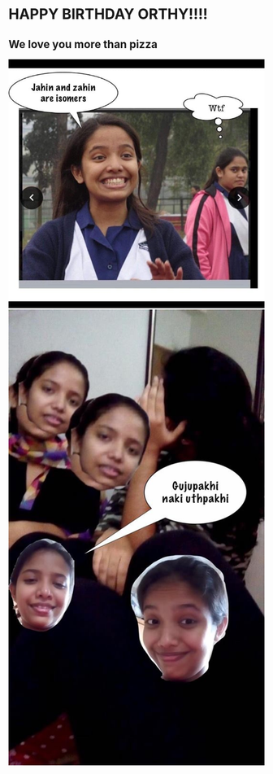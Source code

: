 #                                                      HAPPY BIRTHDAY ORTHY!!!!

##                                                   We love you more than pizza

![ Weird image](Weird.jpg)
![Gujopakhi](Gujopakhi.jpg)
